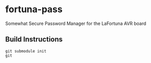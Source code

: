 # fortuna-pass
Somewhat Secure Password Manager for the LaFortuna AVR board

## Build Instructions
    git submodule init
    git 
